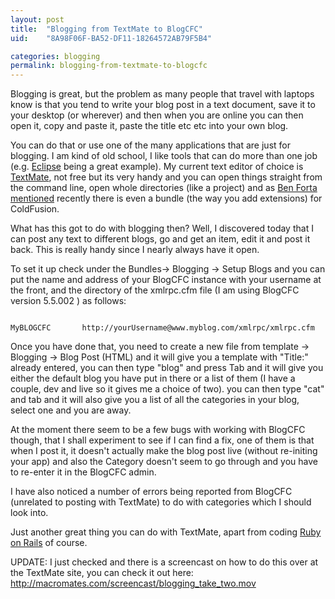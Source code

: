 ```yaml
---
layout: post
title:  "Blogging from TextMate to BlogCFC"
uid:	"8A98F06F-BA52-DF11-18264572AB79F5B4"

categories: blogging
permalink: blogging-from-textmate-to-blogcfc
---
```

Blogging is great, but the problem as many people that travel with laptops know is that you tend to write your blog post in a text document, save it to your desktop (or wherever) and then when you are online you can then open it, copy and paste it, paste the title etc etc into your own blog.

You can do that or use one of the many applications that are just for blogging. I am kind of old school, I like tools that can do more than one job (e.g. <a href="http://www.eclipse.org">Eclipse</a> being a great example). My current text editor of choice is <a href="http://macromates.com/">TextMate</a>, not free but its very handy and you can open things straight from the command line, open whole directories (like a project) and as <a href="http://www.forta.com/blog/index.cfm/2006/10/22/cftextmate">Ben Forta mentioned</a> recently there is even a bundle (the way you add extensions) for ColdFusion. 

What has this got to do with blogging then? Well, I discovered today that I can post any text to different blogs, go and get an item, edit it and post it back. This is really handy since I nearly always have it open. 

To set it up check under the Bundles-> Blogging -> Setup Blogs and you can put the name and address of your BlogCFC instance with your username at the front, and the directory of the xmlrpc.cfm file (I am using BlogCFC version 5.5.002 ) as follows:

<code>
MyBLOGCFC		http://yourUsername@www.myblog.com/xmlrpc/xmlrpc.cfm
</code>

Once you have done that, you need to create a new file from template -> Blogging -> Blog Post (HTML) and it will give you a template with "Title:" already entered, you can then type "blog" and press Tab and it will give you either the default blog you have put in there or a list of them (I have a couple, dev and live so it gives me a choice of two). you can then type "cat" and tab and it will also give you a list of all the categories in your blog, select one and you are away.

At the moment there seem to be a few bugs with working with BlogCFC though, that I shall experiment to see if I can find a fix, one of them is that when I post it, it doesn't actually make the blog post live (without re-initing your app) and also the Category doesn't seem to go through and you have to re-enter it in the BlogCFC admin.

I have also noticed a number of errors being reported from  BlogCFC (unrelated to posting with TextMate) to do with categories which I should look into.

Just another great thing you can do with TextMate, apart from coding <a href="http://www.rubyonrails.org/screencasts">Ruby on Rails</a> of course.

UPDATE: I just checked and there is a screencast on how to do this over at the TextMate site, you can check it out here: <a href="http://macromates.com/screencast/blogging_take_two.mov">http://macromates.com/screencast/blogging_take_two.mov</a>